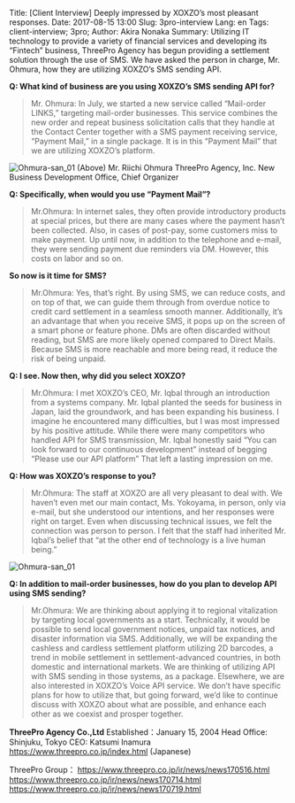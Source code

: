 Title: [Client Interview] Deeply impressed by XOXZO’s most pleasant responses.
Date: 2017-08-15 13:00
Slug: 3pro-interview
Lang: en
Tags: client-interview; 3pro; 
Author: Akira Nonaka
Summary: Utilizing IT technology to provide a variety of financial services and developing its “Fintech” business, ThreePro Agency has begun providing a settlement solution through the use of SMS. We have asked the person in charge, Mr. Ohmura, how they are utilizing XOXZO’s SMS sending API.__Q: What kind of business are you using XOXZO’s SMS sending API for?__>Mr. Ohmura:>In July, we started a new service called “Mail-order LINKS,” targeting mail-order businesses.  This service combines the new order and repeat business solicitation calls that they handle at the Contact Center together with a SMS payment receiving service, “Payment Mail,” in a single package. It is in this “Payment Mail” that we are utilizing XOXZO’s platform.
![Ohmura-san_01](/images/3proMrOmura01.jpg)
(Above) Mr. Riichi Ohmura
ThreePro Agency, Inc.New Business Development Office, Chief Organizer__Q: Specifically, when would you use “Payment Mail”?__>Mr.Ohmura:>In internet sales, they often provide introductory products at special prices, but there are many cases where the payment hasn’t been collected.  Also, in cases of post-pay, some customers miss to make payment. Up until now, in addition to the telephone and e-mail, they were sending payment due reminders via DM. However, this costs on labor and so on.__So now is it time for SMS?__>Mr.Ohmura:>Yes, that’s right. By using SMS, we can reduce costs, and on top of that, we can guide them through from overdue notice to credit card settlement in a seamless smooth manner.  Additionally, it’s an advantage that when you receive SMS, it pops up on the screen of a smart phone or feature phone.  DMs are often discarded without reading, but SMS are more likely opened compared to Direct Mails. Because SMS is more reachable and more being read, it reduce the risk of being unpaid.__Q: I see. Now then, why did you select XOXZO?__>Mr.Ohmura:>I met XOXZO’s CEO, Mr. Iqbal through an introduction from a systems company. Mr. Iqbal planted the seeds for business in Japan, laid the groundwork, and has been expanding his business. I imagine he encountered many difficulties, but I was most impressed by his positive attitude. While there were many competitors who handled API for SMS transmission, Mr. Iqbal honestly said “You can look forward to our continuous development” instead of begging “Please use our API platform” That left a lasting impression on me.__Q: How was XOXZO’s response to you?__>Mr.Ohmura:>The staff at XOXZO are all very pleasant to deal with. We haven’t even met our main contact, Ms. Yokoyama, in person, only via e-mail, but she understood our intentions, and her responses were right on target. Even when discussing technical issues, we felt the connection was person to person. I felt that the staff had inherited Mr. Iqbal’s belief that “at the other end of technology is a live human being.”
![Ohmura-san_01](/images/3proMrOmura02.jpg)
__Q: In addition to mail-order businesses, how do you plan to develop API using SMS sending?__>Mr.Ohmura:>We are thinking about applying it to regional vitalization by targeting local governments as a start. Technically, it would be possible to send local government notices, unpaid tax notices, and disaster information via SMS. Additionally, we will be expanding the cashless and cardless settlement platform utilizing 2D barcodes, a trend in mobile settlement in settlement-advanced countries, in both domestic and international markets. We are thinking of utilizing API with SMS sending in those systems, as a package. Elsewhere, we are also interested in XOXZO’s Voice API service. We don’t have specific plans for how to utilize that, but going forward, we’d like to continue discuss with XOXZO about what are possible, and enhance each other as we coexist and prosper together.__ThreePro Agency Co.,Ltd__
Established：January 15, 2004
Head Office: Shinjuku, Tokyo
CEO: Katsumi Inamurahttps://www.threepro.co.jp/index.html (Japanese)ThreePro Group：https://www.threepro.co.jp/ir/news/news170516.htmlhttps://www.threepro.co.jp/ir/news/news170714.htmlhttps://www.threepro.co.jp/ir/news/news170719.html